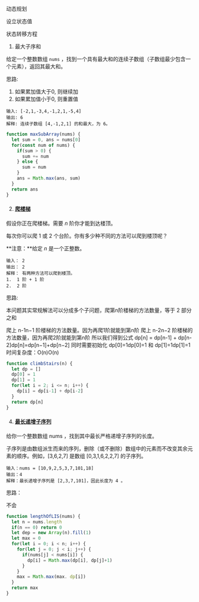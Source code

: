 动态规划

设立状态值

状态转移方程

1. 最大子序和

给定一个整数数组 `nums` ，找到一个具有最大和的连续子数组（子数组最少包含一个元素），返回其最大和。

思路:

1. 如果累加值大于0, 则继续加
2. 如果累加值小于0, 则重置值

```
输入: [-2,1,-3,4,-1,2,1,-5,4]
输出: 6
解释: 连续子数组 [4,-1,2,1] 的和最大，为 6。
```

```javascript
function maxSubArray(nums) {
  let sum = 0, ans = nums[0]
  for(const num of nums) {
    if(sum > 0) {
      sum += num
    } else {
      sum = num
    }
    ans = Math.max(ans, sum)
  }
  return ans
}
```

2. #### [爬楼梯](https://leetcode-cn.com/problems/climbing-stairs/)

假设你正在爬楼梯。需要 *n* 阶你才能到达楼顶。

每次你可以爬 1 或 2 个台阶。你有多少种不同的方法可以爬到楼顶呢？

**注意：**给定 *n* 是一个正整数。

```
输入： 2
输出： 2
解释： 有两种方法可以爬到楼顶。
1.  1 阶 + 1 阶
2.  2 阶
```

思路:

本问题其实常规解法可以分成多个子问题，爬第n阶楼梯的方法数量，等于 2 部分之和

爬上 n-1n−1 阶楼梯的方法数量。因为再爬1阶就能到第n阶
爬上 n-2n−2 阶楼梯的方法数量，因为再爬2阶就能到第n阶
所以我们得到公式 dp[n] = dp[n-1] + dp[n-2]dp[n]=dp[n−1]+dp[n−2]
同时需要初始化 dp[0]=1dp[0]=1 和 dp[1]=1dp[1]=1
时间复杂度：O(n)O(n)

```javascript
function climbStairs(n) {
  let dp = []
  dp[0] = 1
  dp[1] = 1
  for(let i = 2; i <= n; i++) {
    dp[i] = dp[i-1] + dp[i-2]
  }
  return dp[n]
}
```

4. #### [最长递增子序列](https://leetcode-cn.com/problems/longest-increasing-subsequence/)

给你一个整数数组 nums ，找到其中最长严格递增子序列的长度。

子序列是由数组派生而来的序列，删除（或不删除）数组中的元素而不改变其余元素的顺序。例如，[3,6,2,7] 是数组 [0,3,1,6,2,2,7] 的子序列。

```
输入：nums = [10,9,2,5,3,7,101,18]
输出：4
解释：最长递增子序列是 [2,3,7,101]，因此长度为 4 。
```

思路：	

不会

```javascript
function lengthOfLIS(nums) {
  let n = nums.length
  if(n == 0) return 0
  let dep = new Array(n).fill(1)
  let max = 0
  for(let i = 0; i < n; i++) {
    for(let j = 0; j < i; j++) {
      if(nums[j] < nums[i]) {
        dp[i] = Math.max(dp[i], dp[j]+1)
      }
    }
    max = Math.max(max. dp[i])
  }
  return max
}
```

